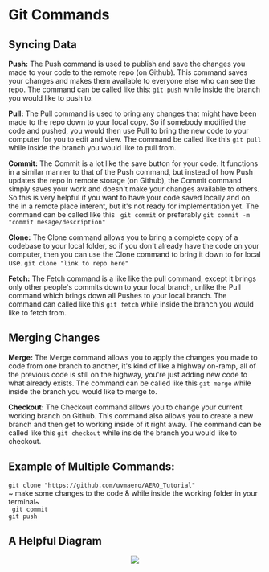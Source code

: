 # Git Commands 

## Syncing Data

**Push:**
The Push command is used to publish and save the changes you made to your code to the remote repo (on Github). This command saves your changes and makes them available to everyone else who can see the repo. The command can be called like this: ```git push``` while inside the branch you would like to push to. 

**Pull:**
The Pull command is used to bring any changes that might have been made to the repo down to your local copy. So if somebody modified the code and pushed, you would then use Pull to bring the new code to your computer for you to edit and view. The command be called like this ```git pull``` while inside the branch you would like to pull from. 

**Commit:**
The Commit is a lot like the save button for your code. It functions in a similar manner to that of the Push command, but instead of how Push updates the repo in remote storage (on Github), the Commit command simply saves your work and doesn't make your changes available to others. So this is very helpful if you want to have your code saved locally and on the in a remote place interent, but it's not ready for implementation yet. The command can be called like this ``` git commit``` or preferably ```git commit -m "commit mesage/description"```

**Clone:**
The Clone command allows you to bring a complete copy of a codebase to your local folder, so if you don't already have the code on your computer, then you can use the Clone command to bring it down to for local use. ```git clone "link to repo here"```

**Fetch:**
The Fetch command is a like like the pull command, except it brings only other people's commits down to your local branch, unlike the Pull command which brings down all Pushes to your local branch. The command can called like this ```git fetch``` while inside the branch you would like to fetch from. 

## Merging Changes

**Merge:**
The Merge command allows you to apply the changes you made to code from one branch to another, it's kind of like a highway on-ramp, all of the previous code is still on the highway, you're just adding new code to what already exists. The command can be called like this ```git merge``` while inside the branch you would like to merge to. 

**Checkout:**
The Checkout command allows you to change your current working branch on Github. This command also allows you to create a new branch and then get to working inside of it right away. The command can be called like this ```git checkout``` while inside the branch you would like to checkout.

## Example of Multiple Commands:
```git clone "https://github.com/uvmaero/AERO_Tutorial"``` <br />
~ make some changes to the code  & while inside the working folder in your terminal~ <br />
``` git commit``` <br />
```git push```<br />


## A Helpful Diagram
<p align="center">
  <img src="https://github.com/uvmaero/AERO_Tutorial/blob/main/git-commands.png" />
</p>
